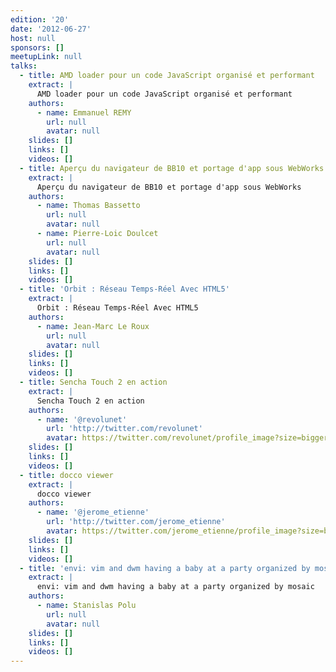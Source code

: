 ```yaml
---
edition: '20'
date: '2012-06-27'
host: null
sponsors: []
meetupLink: null
talks:
  - title: AMD loader pour un code JavaScript organisé et performant
    extract: |
      AMD loader pour un code JavaScript organisé et performant
    authors:
      - name: Emmanuel REMY
        url: null
        avatar: null
    slides: []
    links: []
    videos: []
  - title: Aperçu du navigateur de BB10 et portage d'app sous WebWorks
    extract: |
      Aperçu du navigateur de BB10 et portage d'app sous WebWorks
    authors:
      - name: Thomas Bassetto
        url: null
        avatar: null
      - name: Pierre-Loic Doulcet
        url: null
        avatar: null
    slides: []
    links: []
    videos: []
  - title: 'Orbit : Réseau Temps-Réel Avec HTML5'
    extract: |
      Orbit : Réseau Temps-Réel Avec HTML5
    authors:
      - name: Jean-Marc Le Roux
        url: null
        avatar: null
    slides: []
    links: []
    videos: []
  - title: Sencha Touch 2 en action
    extract: |
      Sencha Touch 2 en action
    authors:
      - name: '@revolunet'
        url: 'http://twitter.com/revolunet'
        avatar: https://twitter.com/revolunet/profile_image?size=bigger
    slides: []
    links: []
    videos: []
  - title: docco viewer
    extract: |
      docco viewer
    authors:
      - name: '@jerome_etienne'
        url: 'http://twitter.com/jerome_etienne'
        avatar: https://twitter.com/jerome_etienne/profile_image?size=bigger
    slides: []
    links: []
    videos: []
  - title: 'envi: vim and dwm having a baby at a party organized by mosaic'
    extract: |
      envi: vim and dwm having a baby at a party organized by mosaic
    authors:
      - name: Stanislas Polu
        url: null
        avatar: null
    slides: []
    links: []
    videos: []
---
```


